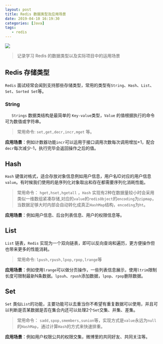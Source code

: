 ```yaml
---
layout: post
title: Redis 数据类型及应用场景
date: 2019-04-10 16:19:30
categories: [Java]
tags:
   - redis
---
```


![](/images/redis.jpg)

> 记录学习 Redis 的数据类型以及实际项目中的运用场景

## Redis 存储类型
`Redis` 面试经常会闻到支持那些存储类型，常用的类型有`String`、`Hash`、`List`、`Set`、`Sorted Set`等。

### String
`   Strings` 数据类结构是最简单的 `Key-value`类型，`Value` 的值根据执行的命令可为数值或字符串。
> 常用命令: `set,get,decr,incr,mget` 等。

__应用场景__：例如计数器功能`incr`可以运用于接口调用次数每次调用增加+1，配合`decr`每次减少-1，执行完毕会返回操作之后的值。


## Hash
`Hash` 键值对格式，适合存放对象信息例如用户信息，用户名ID对应的用户信息`value`。有时候我们使用的是序列化对象取出和存在都需要序列化消耗性能。
> 常用命令： `hget,hset,hgetall` ，`Hash` 实现有2种在数据量较小时会采用类似一维数组紧凑存储,对应的`value`的`redisObject`的`encoding`为`zipmap`，当数据足够大时内部会自动转化成真正`HashMap`结构，`encoding`为`ht`。
  
__应用场景__：例如用户信息、后台列表信息、用户的权限信息等。

## List
`List` 链表，`Redis` 实现为一个双向链表，即可以反向查询和遍历，更方便操作但也带来更多的性能消耗。
> 常用命令: `lpush,rpush,lpop,rpop,lrange`等

__应用场景__：例如使用`lrange`可以做分页操作，一些列表信息展示，使用`ltrim`限制长度可限制最新N条数据。`lpsuh`、`rpush`添加数据，`lpop`、`rpop`删除数据。

## Set
`Set` 类似`List`的功能，主要功能可以去重当你不希望有重复数据可以使用，并且可以判断是否某数据是否在集合内还可以处理2个`Set`交集、并集、差集。
> 常用命令： `sadd,spop,smembers,sunion`等，实现方式是`value`永远为`null`的`HashMap`，通过计算`Hash`的方式来快速排重。

__应用场景__：例如用户权限公共的权限交集，微博里的共同好友、共同关注等。
